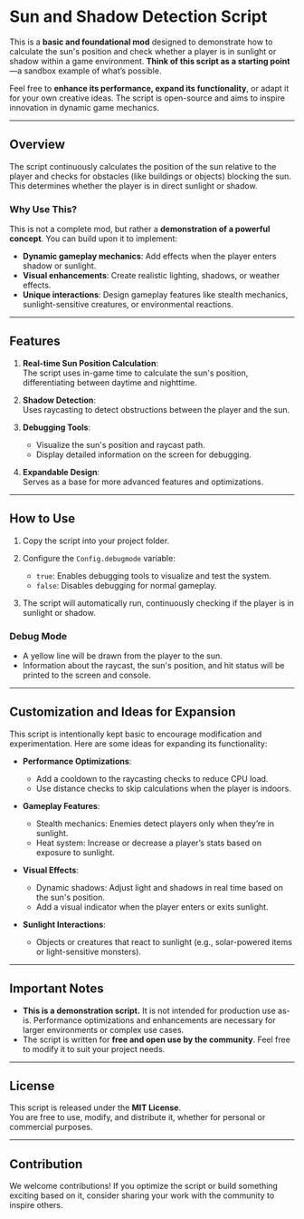 # **Sun and Shadow Detection Script**  

This is a **basic and foundational mod** designed to demonstrate how to calculate the sun's position and check whether a player is in sunlight or shadow within a game environment. **Think of this script as a starting point**—a sandbox example of what’s possible.  

Feel free to **enhance its performance, expand its functionality**, or adapt it for your own creative ideas. The script is open-source and aims to inspire innovation in dynamic game mechanics.

---

## **Overview**  

The script continuously calculates the position of the sun relative to the player and checks for obstacles (like buildings or objects) blocking the sun. This determines whether the player is in direct sunlight or shadow.  

### **Why Use This?**  
This is not a complete mod, but rather a **demonstration of a powerful concept**. You can build upon it to implement:  
- **Dynamic gameplay mechanics**: Add effects when the player enters shadow or sunlight.  
- **Visual enhancements**: Create realistic lighting, shadows, or weather effects.  
- **Unique interactions**: Design gameplay features like stealth mechanics, sunlight-sensitive creatures, or environmental reactions.  

---

## **Features**  

1. **Real-time Sun Position Calculation**:  
   The script uses in-game time to calculate the sun's position, differentiating between daytime and nighttime.

2. **Shadow Detection**:  
   Uses raycasting to detect obstructions between the player and the sun.

3. **Debugging Tools**:  
   - Visualize the sun's position and raycast path.  
   - Display detailed information on the screen for debugging.  

4. **Expandable Design**:  
   Serves as a base for more advanced features and optimizations.

---

## **How to Use**  

1. Copy the script into your project folder.  
2. Configure the `Config.debugmode` variable:  
   - `true`: Enables debugging tools to visualize and test the system.  
   - `false`: Disables debugging for normal gameplay.  

3. The script will automatically run, continuously checking if the player is in sunlight or shadow.  

### **Debug Mode**  
- A yellow line will be drawn from the player to the sun.  
- Information about the raycast, the sun's position, and hit status will be printed to the screen and console.  

---

## **Customization and Ideas for Expansion**  

This script is intentionally kept basic to encourage modification and experimentation. Here are some ideas for expanding its functionality:  

- **Performance Optimizations**:  
   - Add a cooldown to the raycasting checks to reduce CPU load.  
   - Use distance checks to skip calculations when the player is indoors.  

- **Gameplay Features**:  
   - Stealth mechanics: Enemies detect players only when they’re in sunlight.  
   - Heat system: Increase or decrease a player’s stats based on exposure to sunlight.  

- **Visual Effects**:  
   - Dynamic shadows: Adjust light and shadows in real time based on the sun's position.  
   - Add a visual indicator when the player enters or exits sunlight.  

- **Sunlight Interactions**:  
   - Objects or creatures that react to sunlight (e.g., solar-powered items or light-sensitive monsters).  

---

## **Important Notes**  

- **This is a demonstration script.** It is not intended for production use as-is. Performance optimizations and enhancements are necessary for larger environments or complex use cases.  
- The script is written for **free and open use by the community**. Feel free to modify it to suit your project needs.  

---

## **License**  

This script is released under the **MIT License**.  
You are free to use, modify, and distribute it, whether for personal or commercial purposes.  

---

## **Contribution**  

We welcome contributions! If you optimize the script or build something exciting based on it, consider sharing your work with the community to inspire others.  
